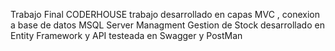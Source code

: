 Trabajo Final CODERHOUSE 
trabajo desarrollado en capas MVC , conexion a base de datos MSQL Server Managment
Gestion de Stock desarrollado en Entity Framework y API testeada en Swagger y PostMan
